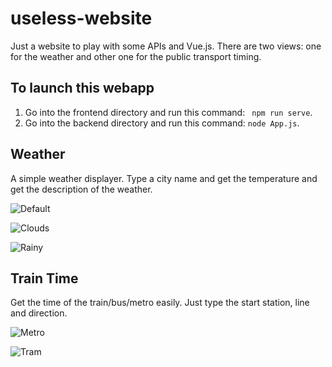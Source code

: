 # useless-website

Just a website to play with some APIs and Vue.js. There are two views: one for the weather and other one for the public transport timing.  

## To launch this webapp
1. Go into the frontend directory and run this command: ` npm run serve`. 
2. Go into the backend directory and run this command: `node App.js`. 

## Weather

A simple weather displayer. Type a city name and get the temperature and get the description of the weather.  




![Default](./Images/Default.png)   


![Clouds](./Images/Clouds.png)  


![Rainy](./Images/Rainy.png)


## Train Time

Get the time of the train/bus/metro easily. Just type the start station, line and direction.   

![Metro](./Images/Metro.png)  

![Tram](./Images/Tram.png)